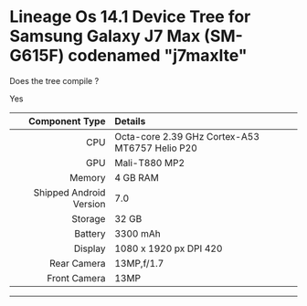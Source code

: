 # Lineage Os 14.1 Device Tree for Samsung Galaxy J7 Max (SM-G615F) codenamed "j7maxlte"

Does the tree compile ?

Yes

Component Type | Details
-------:|:-------------------------
CPU     | Octa-core 2.39 GHz Cortex-A53 MT6757 Helio P20
GPU     | Mali-T880 MP2
Memory  | 4 GB RAM
Shipped Android Version | 7.0
Storage | 32 GB
Battery | 3300 mAh
Display | 1080 x 1920 px DPI 420
Rear Camera | 13MP,f/1.7
Front Camera | 13MP

---

